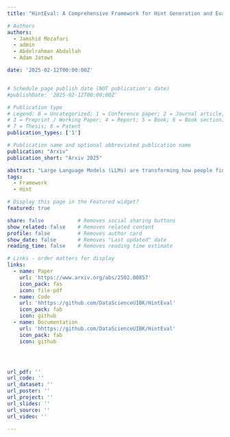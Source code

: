 ```yaml
---
title: "HintEval: A Comprehensive Framework for Hint Generation and Evaluation for Questions"

# Authors
authors:
  - Jamshid Mozafari
  - admin
  - Abdelrahman Abdallah
  - Adam Jatowt

date: '2025-02-12T00:00:00Z'


# Schedule page publish date (NOT publication's date)
#publishDate: '2025-02-12T00:00:00Z'

# Publication type
# Legend: 0 = Uncategorized; 1 = Conference paper; 2 = Journal article;
# 3 = Preprint / Working Paper; 4 = Report; 5 = Book; 6 = Book section;
# 7 = Thesis; 8 = Patent
publication_types: ['1']

# Publication name and optional abbreviated publication name
publication: "Arxiv"
publication_short: "Arxiv 2025"

abstract: "Large Language Models (LLMs) are transforming how people find information, and many users turn nowadays to chatbots to obtain answers to their questions. Despite the instant access to abundant information that LLMs offer, it is still important to promote critical thinking and problem-solving skills. Automatic hint generation is a new task that aims to support humans in answering questions by themselves by creating hints that guide users toward answers without directly revealing them. In this context, hint evaluation focuses on measuring the quality of hints, helping to improve the hint generation approaches. However, resources for hint research are currently spanning different formats and datasets, while the evaluation tools are missing or incompatible, making it hard for researchers to compare and test their models. To overcome these challenges, we introduce HintEval, a Python library that makes it easy to access diverse datasets and provides multiple approaches to generate and evaluate hints. HintEval aggregates the scattered resources into a single toolkit that supports a range of research goals and enables a clear, multi-faceted, and reliable evaluation. The proposed library also includes detailed online documentation, helping users quickly explore its features and get started. By reducing barriers to entry and encouraging consistent evaluation practices, HintEval offers a major step forward for facilitating hint generation and analysis research within the NLP/IR community."
tags:
  - Framework
  - Hint

# Display this page in the Featured widget?
featured: true

share: false           # Removes social sharing buttons
show_related: false    # Removes related content
profile: false         # Removes author card
show_date: false       # Removes "Last updated" date
reading_time: false    # Removes reading time estimate

# Links - order matters for display
links:
  - name: Paper
    url: 'https://www.arxiv.org/abs/2502.00857'
    icon_pack: fas
    icon: file-pdf
  - name: Code
    url: 'hhttps://github.com/DataScienceUIBK/HintEval'
    icon_pack: fab
    icon: github
  - name: Documentation
    url: 'hhttps://github.com/DataScienceUIBK/HintEval'
    icon_pack: fab
    icon: github




url_pdf: ''
url_code: ''
url_dataset: ''
url_poster: ''
url_project: ''
url_slides: ''
url_source: ''
url_video: ''

---
```


